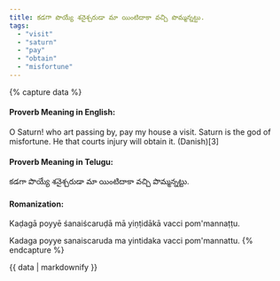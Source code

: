 ```yaml
---
title: కడగా పొయ్యే శనైశ్చరుడా మా యింటిదాకా వచ్చి పొమ్మన్నట్టు.
tags:
  - "visit"
  - "saturn"
  - "pay"
  - "obtain"
  - "misfortune"
---
```


{% capture data %}
#### Proverb Meaning in English:
O Saturn! who art passing by, pay my house a visit.
Saturn is the god of misfortune.
He that courts injury will obtain it. (Danish)[3]

#### Proverb Meaning in Telugu:
కడగా పొయ్యే శనైశ్చరుడా మా యింటిదాకా వచ్చి పొమ్మన్నట్టు.

#### Romanization:
Kaḍagā poyyē śanaiścaruḍā mā yiṇṭidākā vacci pom'mannaṭṭu.

Kadaga poyye sanaiscaruda ma yintidaka vacci pom'mannattu.
{% endcapture %}

{{ data | markdownify }}

